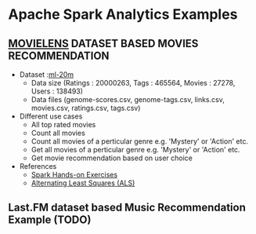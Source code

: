 # Apache Spark Analytics Examples  

##  [MOVIELENS](http://movielens.org) DATASET BASED MOVIES RECOMMENDATION
- 	Dataset :[ml-20m](http://files.grouplens.org/datasets/movielens/ml-20m.zip) 
	- 	Data size (Ratings : 20000263, Tags : 465564, Movies : 27278, Users : 138493) 
	- 	Data files (genome-scores.csv, genome-tags.csv, links.csv, movies.csv, ratings.csv, tags.csv)
- 	Different use cases
	-	All top rated movies
	-	Count all movies
	-	Count all movies of a perticular genre e.g. 'Mystery' or 'Action' etc.
	-	Get all movies of a perticular genre e.g. 'Mystery' or 'Action' etc.
	-	Get movie recommendation based on user choice
- 	References
	-	[Spark Hands-on Exercises](https://databricks-training.s3.amazonaws.com/movie-recommendation-with-mllib.html)
	-	[Alternating Least Squares (ALS)](https://bugra.github.io/work/notes/2014-04-19/alternating-least-squares-method-for-collaborative-filtering)
	
##  Last.FM dataset based Music Recommendation Example (TODO)
